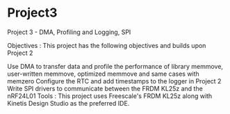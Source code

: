 # Project3

Project 3 - DMA, Profiling and Logging, SPI

Objectives : This project has the following objectives and builds upon Project 2

Use DMA to transfer data and profile the performance of library memmove, user-written memmove, optimized memmove and same cases with memzero
Configure the RTC and add timestamps to the logger in Project 2
Write SPI drivers to communicate between the FRDM KL25z and the nRF24L01
Tools : This project uses Freescale's FRDM KL25z along with Kinetis Design Studio as the preferred IDE.
